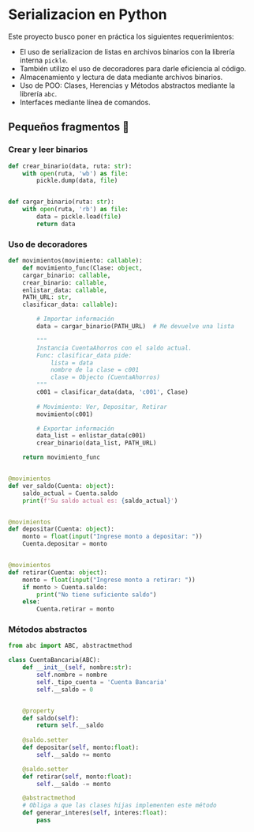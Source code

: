 # Serializacion en Python

Este proyecto busco poner en práctica los siguientes requerimientos:
- El uso de serializacion de listas en archivos binarios con la librería interna `pickle`.
- También utilizo el uso de decoradores para darle eficiencia al código.
- Almacenamiento y lectura de data mediante archivos binarios.
- Uso de POO: Clases, Herencias y Métodos abstractos mediante la librería `abc`.
- Interfaces mediante línea de comandos.

## Pequeños fragmentos 🧩

### Crear y leer binarios

```python
def crear_binario(data, ruta: str):
    with open(ruta, 'wb') as file:
        pickle.dump(data, file)


def cargar_binario(ruta: str):
    with open(ruta, 'rb') as file:
        data = pickle.load(file)
        return data
```

### Uso de decoradores
```python
def movimientos(movimiento: callable):
    def movimiento_func(Clase: object, 
    cargar_binario: callable, 
    crear_binario: callable, 
    enlistar_data: callable, 
    PATH_URL: str, 
    clasificar_data: callable):

        # Importar información
        data = cargar_binario(PATH_URL)  # Me devuelve una lista

        """
        Instancia CuentaAhorros con el saldo actual.
        Func: clasificar_data pide:
            lista = data
            nombre de la clase = c001
            clase = Objecto (CuentaAhorros)
        """
        c001 = clasificar_data(data, 'c001', Clase)
        
        # Movimiento: Ver, Depositar, Retirar
        movimiento(c001)

        # Exportar información
        data_list = enlistar_data(c001)
        crear_binario(data_list, PATH_URL)

    return movimiento_func


@movimientos
def ver_saldo(Cuenta: object):
    saldo_actual = Cuenta.saldo
    print(f'Su saldo actual es: {saldo_actual}')


@movimientos
def depositar(Cuenta: object):
    monto = float(input("Ingrese monto a depositar: "))
    Cuenta.depositar = monto


@movimientos
def retirar(Cuenta: object):
    monto = float(input("Ingrese monto a retirar: "))
    if monto > Cuenta.saldo:
        print("No tiene suficiente saldo")
    else:
        Cuenta.retirar = monto
```

### Métodos abstractos
```python
from abc import ABC, abstractmethod

class CuentaBancaria(ABC):
    def __init__(self, nombre:str):
        self.nombre = nombre
        self._tipo_cuenta = 'Cuenta Bancaria'
        self.__saldo = 0


    @property
    def saldo(self):
        return self.__saldo
    
    @saldo.setter
    def depositar(self, monto:float):
        self.__saldo += monto

    @saldo.setter
    def retirar(self, monto:float):
        self.__saldo -= monto

    @abstractmethod
    # Obliga a que las clases hijas implementen este método
    def generar_interes(self, interes:float):
        pass
```